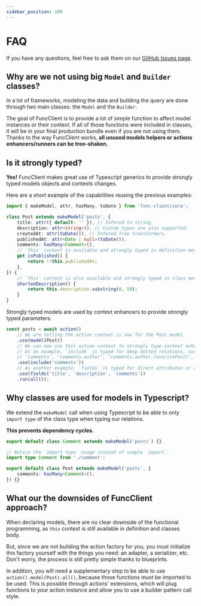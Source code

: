 ```yaml
---
sidebar_position: 100
---
```


# FAQ

If you have any questions, feel free to ask them on our
[GitHub Issues page](https://github.com/paul-thebaud/func-client/issues).

## Why are we not using big `Model` and `Builder` classes?

In a lot of frameworks, modeling the data and building the query are done
through two main classes: the `Model` and the `Builder`.

The goal of FuncClient is to provide a lot of simple function to affect model
instances or their context. If all of those functions were included in classes,
it will be in your final production bundle even if you are not using them.
Thanks to the way FuncClient works, **all unused models helpers or actions
enhancers/runners can be tree-shaken.**

## Is it strongly typed?

**Yes!** FuncClient makes great use of Typescript generics to provide strongly
typed models objects and contexts changes.

Here are a short example of the capabilities reusing the previous examples:

```typescript title="post.ts"
import { makeModel, attr, hasMany, toDate } from 'func-client/core';

class Post extends makeModel('posts', {
    title: attr({ default: '' }), // Infered to string.
    description: attr<string>(), // Custom types are also supported.
    createdAt: attr(toDate()), // Infered from transformers.
    publishedAt: attr<Date | null>(toDate()),
    comments: hasMany<Comment>(),
    // `this` context is available and strongly typed in definition methods.
    get isPublished() {
        return !!this.publishedAt;
    },
}) {
    // `this` context is also available and strongly typed in class methods.
    shortenDescription() {
        return this.description.substring(0, 50);
    }
}
```

Strongly typed models are used by context enhancers to provide strongly typed
parameters.

```typescript
const posts = await action()
    // We are telling the action context is now for the Post model.
    .use(model(Post))
    // We can now use this action context to strongly type context enhancer params.
    // As an example, `include` is typed for deep dotted relations, such as:
    // "comments", "comments.author", "comments.author.favoritePosts", etc.
    .use(include('comments'))
    // As another example, `fields` is typed for direct attributes or relationships of the model.
    .use(fields('title', 'description', 'comments'))
    .run(all());
```

## Why classes are used for models in Typescript?

We extend the `makeModel` call when using Typescript to be able to only
`import type` of the class type when typing our relations.

**This prevents dependency cycles.**

```typescript title="comment.ts"
export default class Comment extends makeModel('posts') {}
```

```typescript title="post.ts"
// Notice the `import type` usage instead of simple `import`.
import type Comment from './comment';

export default class Post extends makeModel('posts', {
    comments: hasMany<Comment>(),
}) {}
```

## What our the downsides of FuncClient approach?

When declaring models, there are no clear downside of the functional
programming, as `this` context is still available in definition and classes
body.

But, since we are not building the action factory for you, you must initialize
this factory yourself with the things you need: an adapter, a serializer, etc.
Don't worry, the process is still pretty simple thanks to blueprints.

In addition, you will need a supplementary step to be able to use
`action().model(Post).all()`, because those functions must be imported to be
used. This is possible through actions' extensions, which will plug functions to
your action instance and allow you to use a builder pattern call style.

